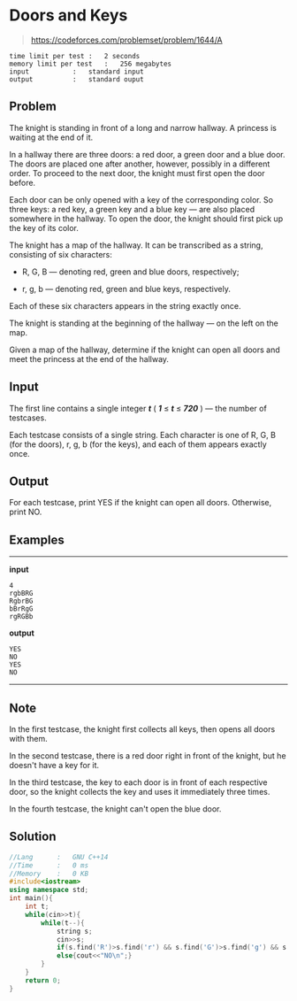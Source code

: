 # Doors and Keys

> https://codeforces.com/problemset/problem/1644/A

```
time limit per test	:	2 seconds
memory limit per test	:	256 megabytes
input			:	standard input
output			:	standard ouput
```

## Problem

The knight is standing in front of a long and narrow hallway. A princess is waiting at the end of it.

In a hallway there are three doors: a red door, a green door and a blue door. The doors are placed one after another, however, possibly in a different order. To proceed to the next door, the knight must first open the door before.

Each door can be only opened with a key of the corresponding color. So three keys: a red key, a green key and a blue key — are also placed somewhere in the hallway. To open the door, the knight should first pick up the key of its color.

The knight has a map of the hallway. It can be transcribed as a string, consisting of six characters:

* R, G, B — denoting red, green and blue doors, respectively;

* r, g, b — denoting red, green and blue keys, respectively.

Each of these six characters appears in the string exactly once.

The knight is standing at the beginning of the hallway — on the left on the map.

Given a map of the hallway, determine if the knight can open all doors and meet the princess at the end of the hallway.

## Input

The first line contains a single integer ***t*** ( ***1*** ≤ ***t*** ≤ ***720*** ) — the number of testcases.

Each testcase consists of a single string. Each character is one of R, G, B (for the doors), r, g, b (for the keys), and each of them appears exactly once.

## Output

For each testcase, print YES if the knight can open all doors. Otherwise, print NO.

## Examples

---
**input**
```
4
rgbBRG
RgbrBG
bBrRgG
rgRGBb
```
**output**
```
YES
NO
YES
NO
```
---

## Note

In the first testcase, the knight first collects all keys, then opens all doors with them.

In the second testcase, there is a red door right in front of the knight, but he doesn't have a key for it.

In the third testcase, the key to each door is in front of each respective door, so the knight collects the key and uses it immediately three times.

In the fourth testcase, the knight can't open the blue door.

## Solution

```c++
//Lang		:	GNU C++14
//Time		:	0 ms
//Memory	:	0 KB
#include<iostream>
using namespace std;
int main(){
	int t;
	while(cin>>t){
		while(t--){
			string s;
			cin>>s;
			if(s.find('R')>s.find('r') && s.find('G')>s.find('g') && s.find('B')>s.find('b')){cout<<"YES\n";}
			else{cout<<"NO\n";}
		}
	}
	return 0;
}
```
